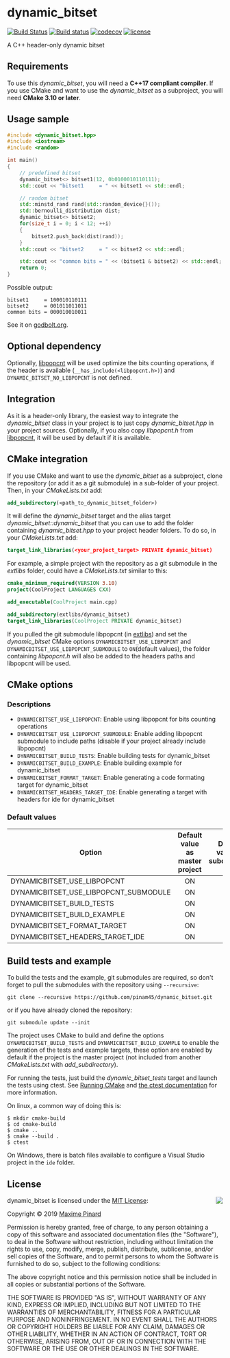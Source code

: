 # dynamic_bitset

[![Build Status](https://travis-ci.org/pinam45/dynamic_bitset.svg?branch=master)](https://travis-ci.org/pinam45/dynamic_bitset)
[![Build status](https://ci.appveyor.com/api/projects/status/h0vnyjlaunqgbrp4/branch/master?svg=true)](https://ci.appveyor.com/project/pinam45/dynamic-bitset/branch/master)
[![codecov](https://codecov.io/gh/pinam45/dynamic_bitset/branch/master/graph/badge.svg)](https://codecov.io/gh/pinam45/dynamic_bitset)
[![license](https://img.shields.io/github/license/pinam45/dynamic_bitset.svg)](LICENSE)

A C++ header-only dynamic bitset

## Requirements

To use this *dynamic_bitset*, you will need a **C++17 compliant compiler**. If you use CMake and want to use the *dynamic_bitset* as a subproject, you will need **CMake 3.10 or later**.

## Usage sample

```c++
#include <dynamic_bitset.hpp>
#include <iostream>
#include <random>

int main()
{
	// predefined bitset
	dynamic_bitset<> bitset1(12, 0b0100010110111);
	std::cout << "bitset1     = " << bitset1 << std::endl;

	// random bitset
	std::minstd_rand rand(std::random_device{}());
	std::bernoulli_distribution dist;
	dynamic_bitset<> bitset2;
	for(size_t i = 0; i < 12; ++i)
	{
		bitset2.push_back(dist(rand));
	}
	std::cout << "bitset2     = " << bitset2 << std::endl;

	std::cout << "common bits = " << (bitset1 & bitset2) << std::endl;
	return 0;
}
```

Possible output:
```
bitset1     = 100010110111
bitset2     = 001011011011
common bits = 000010010011
```
See it on [godbolt.org](https://godbolt.org/z/eUAVDm).

## Optional dependency

Optionally, [libpopcnt](https://github.com/kimwalisch/libpopcnt) will be used optimize the bits counting operations, if the header is available (``__has_include(<libpopcnt.h>)``) and ``DYNAMIC_BITSET_NO_LIBPOPCNT`` is not defined.

## Integration

As it is a header-only library, the easiest way to integrate the *dynamic_bitset* class in your project is to just copy *dynamic_bitset.hpp* in your project sources. Optionally, if you also copy *libpopcnt.h* from [libpopcnt](https://github.com/kimwalisch/libpopcnt), it will be used by default if it is available.

## CMake integration

If you use CMake and want to use the *dynamic_bitset* as a subproject, clone the repository (or add it as a git submodule) in a sub-folder of your project. Then, in your *CMakeLists.txt* add:
```CMake
add_subdirectory(<path_to_dynamic_bitset_folder>)
```
It will define the *dynamic_bitset* target and the alias target *dynamic_bitset::dynamic_bitset* that you can use to add the folder containing *dynamic_bitset.hpp* to your project header folders. To do so, in your *CMakeLists.txt* add:
```CMake
target_link_libraries(<your_project_target> PRIVATE dynamic_bitset)
```

For example, a simple project with the repository as a git submodule in the *extlibs* folder, could have a *CMakeLists.txt* similar to this:
```CMake
cmake_minimum_required(VERSION 3.10)
project(CoolProject LANGUAGES CXX)

add_executable(CoolProject main.cpp)

add_subdirectory(extlibs/dynamic_bitset)
target_link_libraries(CoolProject PRIVATE dynamic_bitset)
```

If you pulled the git submodule libpopcnt (in [extlibs](extlibs)) and set the *dynamic_bitset* CMake options ``DYNAMICBITSET_USE_LIBPOPCNT`` and ``DYNAMICBITSET_USE_LIBPOPCNT_SUBMODULE`` to ``ON``(default values), the folder containing *libpopcnt.h* will also be added to the headers paths and libpopcnt will be used.

## CMake options

### Descriptions

- ``DYNAMICBITSET_USE_LIBPOPCNT``: Enable using libpopcnt for bits counting operations
- ``DYNAMICBITSET_USE_LIBPOPCNT_SUBMODULE``: Enable adding libpopcnt submodule to include paths (disable if your project already include libpopcnt)
- ``DYNAMICBITSET_BUILD_TESTS``: Enable building tests for dynamic_bitset
- ``DYNAMICBITSET_BUILD_EXAMPLE``: Enable building example for dynamic_bitset
- ``DYNAMICBITSET_FORMAT_TARGET``: Enable generating a code formating target for dynamic_bitset
- ``DYNAMICBITSET_HEADERS_TARGET_IDE``: Enable generating a target with headers for ide for dynamic_bitset

### Default values

| Option                                | Default value as master project | Default value as subdirectory |
| ------------------------------------- | :-----------------------------: | :---------------------------: |
| DYNAMICBITSET_USE_LIBPOPCNT           | ON                              | ON                            |
| DYNAMICBITSET_USE_LIBPOPCNT_SUBMODULE | ON                              | ON                            |
| DYNAMICBITSET_BUILD_TESTS             | ON                              | OFF                           |
| DYNAMICBITSET_BUILD_EXAMPLE           | ON                              | OFF                           |
| DYNAMICBITSET_FORMAT_TARGET           | ON                              | OFF                           |
| DYNAMICBITSET_HEADERS_TARGET_IDE      | ON                              | OFF                           |

## Build tests and example

To build the tests and the example, git submodules are required, so don't forget to pull the submodules with the repository using ``--recursive``:

    git clone --recursive https://github.com/pinam45/dynamic_bitset.git

or if you have already cloned the repository:

    git submodule update --init

The project uses CMake to build and define the options ``DYNAMICBITSET_BUILD_TESTS`` and ``DYNAMICBITSET_BUILD_EXAMPLE`` to enable the generation of the tests and example targets, these option are enabled by default if the project is the master project (not included from another *CMakeLists.txt* with *add_subdirectory*).

For running the tests, just build the *dynamic_bitset_tests* target and launch the tests using ctest. See [Running CMake](https://cmake.org/runningcmake/) and [the ctest documentation](https://cmake.org/cmake/help/latest/manual/ctest.1.html) for more information.

On linux, a common way of doing this is:

	$ mkdir cmake-build
	$ cd cmake-build
	$ cmake ..
	$ cmake --build .
	$ ctest

On Windows, there is batch files available to configure a Visual Studio project in the ``ide`` folder.

## License

<img align="right" src="http://opensource.org/trademarks/opensource/OSI-Approved-License-100x137.png">

dynamic_bitset is licensed under the [MIT License](http://opensource.org/licenses/MIT):

Copyright &copy; 2019 [Maxime Pinard](https://github.com/pinam45)

Permission is hereby granted, free of charge, to any person obtaining a copy of this software and associated documentation files (the "Software"), to deal in the Software without restriction, including without limitation the rights to use, copy, modify, merge, publish, distribute, sublicense, and/or sell copies of the Software, and to permit persons to whom the Software is furnished to do so, subject to the following conditions:

The above copyright notice and this permission notice shall be included in all copies or substantial portions of the Software.

THE SOFTWARE IS PROVIDED "AS IS", WITHOUT WARRANTY OF ANY KIND, EXPRESS OR IMPLIED, INCLUDING BUT NOT LIMITED TO THE WARRANTIES OF MERCHANTABILITY, FITNESS FOR A PARTICULAR PURPOSE AND NONINFRINGEMENT. IN NO EVENT SHALL THE AUTHORS OR COPYRIGHT HOLDERS BE LIABLE FOR ANY CLAIM, DAMAGES OR OTHER LIABILITY, WHETHER IN AN ACTION OF CONTRACT, TORT OR OTHERWISE, ARISING FROM, OUT OF OR IN CONNECTION WITH THE SOFTWARE OR THE USE OR OTHER DEALINGS IN THE SOFTWARE.
